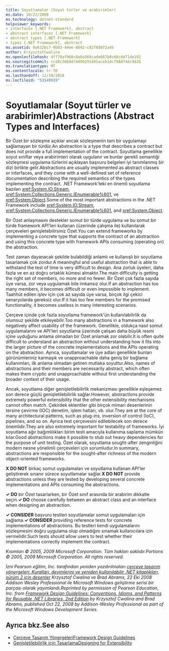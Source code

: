 ```yaml
---
title: Soyutlamalar (Soyut türler ve arabirimler)
ms.date: 10/22/2008
ms.technology: dotnet-standard
helpviewer_keywords:
- interfaces [.NET Framework], abstract
- abstract interfaces [.NET Framework]
- abstract types [.NET Framework]
- types [.NET Framework], abstract
ms.assetid: 0a632bc7-9b03-44ee-8842-c82f88672a45
author: KrzysztofCwalina
ms.openlocfilehash: 4ff79af968c8a0a360cade687b8c60cdd71de192
ms.sourcegitcommit: ccd8c36b0d74d99291d41aceb14cf98d74dc9d2b
ms.translationtype: MT
ms.contentlocale: tr-TR
ms.lasthandoff: 12/10/2018
ms.locfileid: "53149919"
---
```

# <a name="abstractions-abstract-types-and-interfaces"></a><span data-ttu-id="a0a2e-102">Soyutlamalar (Soyut türler ve arabirimler)</span><span class="sxs-lookup"><span data-stu-id="a0a2e-102">Abstractions (Abstract Types and Interfaces)</span></span>
<span data-ttu-id="a0a2e-103">Bir Özet bir sözleşme açıklar ancak sözleşmenin tam bir uygulamayı sağlamayan bir türdür.</span><span class="sxs-lookup"><span data-stu-id="a0a2e-103">An abstraction is a type that describes a contract but does not provide a full implementation of the contract.</span></span> <span data-ttu-id="a0a2e-104">Soyutlama genellikle soyut sınıflar veya arabirimleri olarak uygulanır ve bunlar gerekli semantiği sözleşmesi uygulama türlerini açıklayan başvuru belgeleri iyi tanımlanmış bir dizi birlikte gelir.</span><span class="sxs-lookup"><span data-stu-id="a0a2e-104">Abstractions are usually implemented as abstract classes or interfaces, and they come with a well-defined set of reference documentation describing the required semantics of the types implementing the contract.</span></span> <span data-ttu-id="a0a2e-105">.NET Framework'teki en önemli soyutlama bazıları <xref:System.IO.Stream>, <xref:System.Collections.Generic.IEnumerable%601>, ve <xref:System.Object>.</span><span class="sxs-lookup"><span data-stu-id="a0a2e-105">Some of the most important abstractions in the .NET Framework include <xref:System.IO.Stream>, <xref:System.Collections.Generic.IEnumerable%601>, and <xref:System.Object>.</span></span>  
  
 <span data-ttu-id="a0a2e-106">Bir Özet anlaşmasını destekler somut bir türde uygulama ve bu somut bir türde framework API'leri kullanan (üzerinde çalışma ile) kullanılarak çerçeveleri genişletebilirsiniz Özet.</span><span class="sxs-lookup"><span data-stu-id="a0a2e-106">You can extend frameworks by implementing a concrete type that supports the contract of an abstraction and using this concrete type with framework APIs consuming (operating on) the abstraction.</span></span>  
  
 <span data-ttu-id="a0a2e-107">Test zaman dayanacak şekilde bulabildiği anlamlı ve kullanışlı bir soyutlama tasarlamak çok zordur.</span><span class="sxs-lookup"><span data-stu-id="a0a2e-107">A meaningful and useful abstraction that is able to withstand the test of time is very difficult to design.</span></span> <span data-ttu-id="a0a2e-108">Ana zorluk üyeleri, daha fazla ve en az doğru ortaklık kümesi almaktır.</span><span class="sxs-lookup"><span data-stu-id="a0a2e-108">The main difficulty is getting the right set of members, no more and no fewer.</span></span> <span data-ttu-id="a0a2e-109">Bir Özet çok fazla sayıda üye varsa, zor veya uygulamak bile imkansız olur.</span><span class="sxs-lookup"><span data-stu-id="a0a2e-109">If an abstraction has too many members, it becomes difficult or even impossible to implement.</span></span> <span data-ttu-id="a0a2e-110">Taahhüt edilen işlev için çok az sayıda üye varsa, birçok ilgi çekici senaryolarda gereksiz olur.</span><span class="sxs-lookup"><span data-stu-id="a0a2e-110">If it has too few members for the promised functionality, it becomes useless in many interesting scenarios.</span></span>  
  
 <span data-ttu-id="a0a2e-111">Çerçeve içinde çok fazla soyutlama framework'ün kullanılabilirlik da olumsuz şekilde etkileyebilir.</span><span class="sxs-lookup"><span data-stu-id="a0a2e-111">Too many abstractions in a framework also negatively affect usability of the framework.</span></span> <span data-ttu-id="a0a2e-112">Genellikle, oldukça nasıl somut uygulamalarını ve API'leri soyutlama üzerinde çalışan daha büyük resmi içine uyduğunu anlama olmadan bir Özet anlamak zor olabilir.</span><span class="sxs-lookup"><span data-stu-id="a0a2e-112">It is often quite difficult to understand an abstraction without understanding how it fits into the larger picture of the concrete implementations and the APIs operating on the abstraction.</span></span> <span data-ttu-id="a0a2e-113">Ayrıca, soyutlamalar ve üye adları genellikle bunları görünümleriniz karmaşık ve unapproachable daha geniş bir bağlama kullanımları, ilk anlama olmadan getiren mutlaka soyuttur.</span><span class="sxs-lookup"><span data-stu-id="a0a2e-113">Also, names of abstractions and their members are necessarily abstract, which often makes them cryptic and unapproachable without first understanding the broader context of their usage.</span></span>  
  
 <span data-ttu-id="a0a2e-114">Ancak, soyutlama diğer genişletilebilirlik mekanizması genellikle eşleşemez son derece güçlü genişletilebilirlik sağlar.</span><span class="sxs-lookup"><span data-stu-id="a0a2e-114">However, abstractions provide extremely powerful extensibility that the other extensibility mechanisms cannot often match.</span></span> <span data-ttu-id="a0a2e-115">Çekirdek eklentiler gibi birçok mimari desenlerinin tersine çevirme (IOC) denetim, işlem hatları, vb. olur.</span><span class="sxs-lookup"><span data-stu-id="a0a2e-115">They are at the core of many architectural patterns, such as plug-ins, inversion of control (IoC), pipelines, and so on.</span></span> <span data-ttu-id="a0a2e-116">Ayrıca test çerçevesini edilebilecek son derece önemlidir.</span><span class="sxs-lookup"><span data-stu-id="a0a2e-116">They are also extremely important for testability of frameworks.</span></span> <span data-ttu-id="a0a2e-117">İyi soyutlama ağır bağımlılıkları birim testi amacıyla kullanıma saplama mümkün kılar.</span><span class="sxs-lookup"><span data-stu-id="a0a2e-117">Good abstractions make it possible to stub out heavy dependencies for the purpose of unit testing.</span></span> <span data-ttu-id="a0a2e-118">Özet olarak, soyutlama sought-after zenginliğini modern nesne yönelimli çerçeveleri için sorumludur.</span><span class="sxs-lookup"><span data-stu-id="a0a2e-118">In summary, abstractions are responsible for the sought-after richness of the modern object-oriented frameworks.</span></span>  
  
 <span data-ttu-id="a0a2e-119">**X DO NOT** birkaç somut uygulamaları ve soyutlama kullanan API'ler geliştirerek sınanır sürece soyutlamalar sağlar.</span><span class="sxs-lookup"><span data-stu-id="a0a2e-119">**X DO NOT** provide abstractions unless they are tested by developing several concrete implementations and APIs consuming the abstractions.</span></span>  
  
 <span data-ttu-id="a0a2e-120">**✓ DO** bir Özet tasarlarken, bir Özet sınıf arasında bir arabirim dikkatle seçin.</span><span class="sxs-lookup"><span data-stu-id="a0a2e-120">**✓ DO** choose carefully between an abstract class and an interface when designing an abstraction.</span></span>  
  
 <span data-ttu-id="a0a2e-121">**✓ CONSIDER** başvuru testleri soyutlamalar somut uygulamaları için sağlama.</span><span class="sxs-lookup"><span data-stu-id="a0a2e-121">**✓ CONSIDER** providing reference tests for concrete implementations of abstractions.</span></span> <span data-ttu-id="a0a2e-122">Bu testleri kendi uygulamalarını sözleşmesini doğru uygulama olup olmadığını sınamak kullanıcılara izin vermelidir.</span><span class="sxs-lookup"><span data-stu-id="a0a2e-122">Such tests should allow users to test whether their implementations correctly implement the contract.</span></span>  
  
 <span data-ttu-id="a0a2e-123">*Kısımları © 2005, 2009 Microsoft Corporation. Tüm hakları saklıdır.*</span><span class="sxs-lookup"><span data-stu-id="a0a2e-123">*Portions © 2005, 2009 Microsoft Corporation. All rights reserved.*</span></span>  
  
 <span data-ttu-id="a0a2e-124">*İzni Pearson eğitim, Inc. tarafından yeniden yazdırılmaları [çerçeve tasarım yönergeleri: Kuralları, deyimlerini ve yeniden kullanılabilir .NET kitaplıkları, sürüm 2 için desenler](https://www.informit.com/store/framework-design-guidelines-conventions-idioms-and-9780321545619) Krzysztof Cwalina ve Brad Abrams, 22 Eki 2008 Addison Wesley Professional ile Microsoft Windows geliştirme serisi bir parçası olarak yayımlandı.*</span><span class="sxs-lookup"><span data-stu-id="a0a2e-124">*Reprinted by permission of Pearson Education, Inc. from [Framework Design Guidelines: Conventions, Idioms, and Patterns for Reusable .NET Libraries, 2nd Edition](https://www.informit.com/store/framework-design-guidelines-conventions-idioms-and-9780321545619) by Krzysztof Cwalina and Brad Abrams, published Oct 22, 2008 by Addison-Wesley Professional as part of the Microsoft Windows Development Series.*</span></span>  
  
## <a name="see-also"></a><span data-ttu-id="a0a2e-125">Ayrıca bkz.</span><span class="sxs-lookup"><span data-stu-id="a0a2e-125">See also</span></span>

- [<span data-ttu-id="a0a2e-126">Çerçeve Tasarım Yönergeleri</span><span class="sxs-lookup"><span data-stu-id="a0a2e-126">Framework Design Guidelines</span></span>](../../../docs/standard/design-guidelines/index.md)  
- [<span data-ttu-id="a0a2e-127">Genişletilebilirlik için Tasarlama</span><span class="sxs-lookup"><span data-stu-id="a0a2e-127">Designing for Extensibility</span></span>](../../../docs/standard/design-guidelines/designing-for-extensibility.md)
